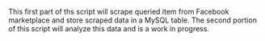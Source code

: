 This first part of ths script will scrape queried item from Facebook marketplace and store scraped data in a MySQL table. The second portion of this script will analyze this data and is a work in progress.
